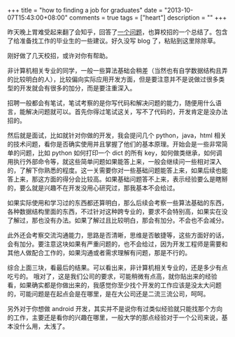 +++
title = "how to finding a job for graduates"
date = "2013-10-07T15:43:00+08:00"
comments = true
tags = ["heart"]
description = ""
+++

昨天晚上胃难受起来翻了会知乎，回答了[一个问题](http://www.zhihu.com/question/21721705/answer/19228492?utm_source=weibo&utm_medium=weibo_share&utm_content=share_answer&utm_campaign=share_button)，也算校招的一个总结了。包含了给准备找工作的毕业生的一些建议。好久没写 blog 了，粘贴到这里除除草。

刚好做了几天校招，或许对你有帮助。

非计算机相关专业的同学，一般一些算法基础会稍差（当然也有自学数据结构且弄的比较明白的人），比较偏向实际应用开发方面，但是要注意并不是说做过很多类型的开发就会有很多的加分，而是要注重深入。

招聘一般都会有笔试，笔试考察的是你写代码和解决问题的能力，随便用什么语言，能解决问题就可以。首先你得过笔试这关，写不了代码的，开发肯定是没办法招的。

然后就是面试，比如就针对你做的开发，我会提问几个 python，java，html 相关的技术问题，看你是否确实使用并且掌握了他们的基本原理。开始会是一些非常简单的问题，比如 python 如何打印一个 dict 的所有 key，如何做类继承，如何调用执行外部命令等，就这些简单问题如果能答上来，一般会继续问一些相对深入的，了解下你熟悉的程度。这一关需要你对一些基础问题能答上来，如果后续也能答上来，那这方面的得分会比较高。如果基础问题答不上来，表示经验要么是瞎掰的，要么就是兴趣不在开发没用心研究过，那我基本不会给过。

如果实际使用和学习过的东西都还算明白，那么后续会考察一些算法基础的东西，各种数据结构里面的东西，不过针对这种跨专业的，要求不会特别高，如果实在没了解过，那也没有办法。如果了解过且比较明白，那会有加分。不会也不会减分。

此外还会考察交流沟通能力，思路是否清晰，思维是否敏捷等，这些方面好的话，会有加分。要注意这块如果有严重问题的，也不会给过，因为开发工程师是需要和其他人做配合工作的，如果沟通或者需求理解有问题，那是不行的。

综合上面三块，看最后的结果。可以看出来，非计算机相关专业的，还是多少有点吃亏的。
哦对了，这是我们公司的要求，可能稍微有点高，就你贴出来的经验看，如果确实都是你做出来的，我感觉你至少找个开发的工作应该是没太大问题的，可能问题是在起点会是在哪里，是在大公司还是二流三流公司，呵呵。

另外对于你想做 android 开发，其实并不是说你有过类似经验就只能找那个方向的工作，主要还是看你的兴趣在哪里，一般大学的那点经验对于一个公司来说，基本没什么用，太浅了。

